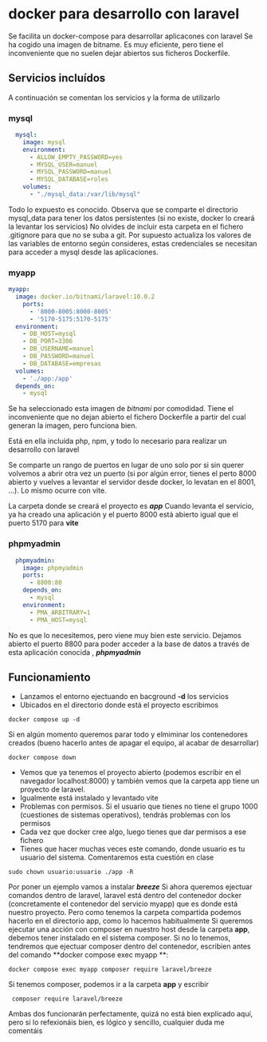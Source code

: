 # docker para desarrollo con laravel

Se facilita un docker-compose para desarrollar aplicacones con laravel
Se ha cogido una imagen de bitname. Es muy eficiente, pero tiene el inconveniente que no suelen dejar abiertos sus ficheros Dockerfile.
## Servicios incluídos
A continuación se comentan los servicios y la forma de utilizarlo
### mysql
```yaml
  mysql:
    image: mysql
    environment:
      - ALLOW_EMPTY_PASSWORD=yes
      - MYSQL_USER=manuel
      - MYSQL_PASSWORD=manuel
      - MYSQL_DATABASE=roles
    volumes:
      - "./mysql_data:/var/lib/mysql" 
```
Todo lo expuesto es conocido. Observa que se comparte el  directorio mysql_data para tener los datos persistentes (si no existe, docker lo creará la levantar los servicios)
No olvides de incluir esta carpeta en el fichero .gitignore para que no se suba a git.
Por supuesto actualiza los valores de las variables de entorno según consideres, estas credenciales se necesitan para acceder a mysql desde las aplicaciones.

### myapp
```yaml
myapp:
  image: docker.io/bitnami/laravel:10.0.2
    ports:
      - '8000-8005:8000-8005'
      - '5170-5175:5170-5175'
  environment:
    - DB_HOST=mysql
    - DB_PORT=3306
    - DB_USERNAME=manuel
    - DB_PASSWORD=manuel
    - DB_DATABASE=empresas
  volumes:
    - './app:/app'
  depends_on:
    - mysql
```
Se ha seleccionado esta imagen de *bitnami* por comodidad. Tiene el inconveniente que no dejan abierto el fichero Dockerfile a partir del cual generan la imagen, pero funciona bien.

Está en ella incluída php, npm, y todo lo necesario para realizar un desarrollo con laravel

Se comparte un rango de puertos en lugar de uno solo por si sin querer volvemos a abrir otra vez un puerto (si por algún error, tienes el perto 8000 abierto y vuelves a levantar el servidor desde docker, lo levatan en el 8001, ...). Lo mismo ocurre con vite.

La carpeta donde se creará el proyecto es ***app***
Cuando levanta el servicio, ya ha creado una aplicación y el puerto 8000 está abierto igual que el puerto 5170 para **vite**

### phpmyadmin
```yaml
  phpmyadmin:
    image: phpmyadmin
    ports:
      - 8800:80
    depends_on:
      - mysql
    environment:
      - PMA_ARBITRARY=1
      - PMA_HOST=mysql
```
No es que lo necesitemos, pero viene muy bien este servicio. Dejamos abierto el puerto 8800 para poder acceder a la base de datos a través de esta aplicación conocida , ***phpmyadmin***

## Funcionamiento
* Lanzamos el entorno ejectuando en bacground **-d** los servicios
* Ubicados en el directorio donde está el proyecto escribimos

```shell
docker compose up -d
```
Si en algún momento queremos parar todo y elmiminar los contenedores creados (bueno hacerlo antes de apagar el equipo, al acabar de desarrollar)
```shell
docker compose down
```
* Vemos que ya tenemos el proyecto abierto (podemos escribir en el navegador localhost:8000) y también vemos que la carpeta app tiene un proyecto de laravel.
* Igualmente está  instalado y levantado vite
* Problemas con permisos. Si el usuario que tienes no tiene el grupo 1000 (cuestiones de sistemas operativos), tendrás problemas con los permisos
* Cada vez que docker cree algo, luego tienes que dar permisos a ese fichero
* Tienes que hacer muchas veces este comando, donde usuario es tu usuario del sistema. Comentaremos esta cuestión en clase
```shell
sudo chown usuario:usuario ./app -R  
```
Por poner un ejemplo vamos a instalar *****breeze***** 
Si ahora queremos ejectuar comandos dentro de laravel, laravel está dentro del contenedor docker (concretamente el contenedor del servicio myapp) que es donde está nuestro proyecto.
Pero como tenemos la carpeta compartida podemos hacerlo en el directorio app, como lo hacemos habitualmente
Si queremos ejecutar una acción con composer en nuestro host desde la carpeta **app**, debemos tener instalado en el sistema composer. Si no lo tenemos, tendremos que ejectuar composer dentro del contenedor, escribien antes del comando **docker compose exec myapp **:
```shell
docker compose exec myapp composer require laravel/breeze 
```
Si tenemos composer, podemos ir a la carpeta **app** y escribir
```shell
 composer require laravel/breeze 
```
Ambas dos funcionarán perfectamente, quizá no está bien explicado aquí, pero si lo refexionáis bien, es lógico y sencillo, cualquier duda me comentáis